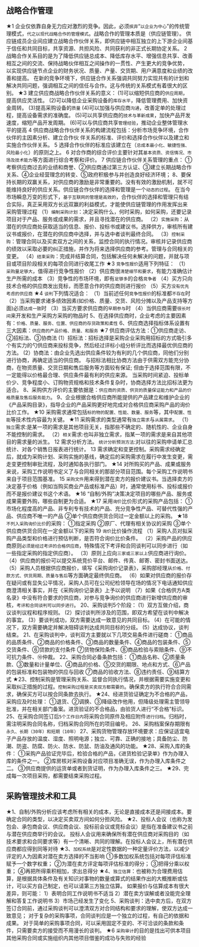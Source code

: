 ## 战略合作管理
★1 企业仅依靠自身无力应对激烈的竞争。因此，必须`摈弃`“`以企业为中心`”的传统管理模式，`代之以现代战略合作的管理模式`。战略合作的管理本质是（供应链管理）。
供应链成员企业间应建立战略合作伙伴关系，即供应链中相互独立的上下游企业间基于信任和共同目标，共享资源、共担风险、共同获利的非正式长期协定关系。
2 战略合作关系目的是为了降低供应链总成本、降低库存水平、增强信息共享、改善相互之间的交流、保持战略伙伴相互之间操作的一贯性、产生更大的竞争优势，
以实现供应链节点企业的财务状况、质量、产量、交货期、用户满意度和业绩的改善和提高。
在新的竞争环境下，供应链合作关系强调共同努力实现共有的计划和解决共同问题，强调相互之间的信任与合作。这与传统的关系模式有着很大的区别。
★3 建立供应商战略合作伙伴关系的意义：
	(1)可以缩短供应商的`供应周期`，提高供应灵活性。
	(2)可以降低企业采购设备的`库存水平`，降低管理费用、加快资金周转。
	(3)提高采购设备的`质量`
	(4)可以加强与供应商`沟通`，改善定单的处理过程，提高设备需求的准确度。
	(5)可以共享供应商的`技术与革新成果`，加快产品开发速度，缩短产品开发周期。
	(6)可以与供应商共享`管理经验`，推动企业整体管理水平的提高
4 供应商战略合作伙伴关系的构建流程包括：分析市场竞争环境，合作伙伴的主因素分析、建立合作伙
伴关系的标准、评价和选择合作伙伴以及建立和实施合作伙伴关系。
5 选择合作伙伴的标准应该建立在（`总成本最小化、敏捷性强、风险最小化`）的原则之上。
6 对合作商的综合评价主要针对其`基本资质、资信情况、市场及技术能力`等方面进行综合考察和评价。
7 供应链合作伙伴关系管理的重点：
	①考察供应商过去的业绩和商誉、②供应商通过第三方认证、③建立长期战略合作关系、④企业经营理念的转变、⑤政府积极参与并创造良好经济环境； 
8、要保持长期的双赢关系，对供应商的激励是非常重要的。没有有效的激励机制，就不可能维持良好的供应关系。供应链合作伙伴的选择和管理是一个`动态的过程`。
在当今市场瞬息万变的形式下，`基于互联网的管理是高效的`，合作伙伴的选择和管理只有结合实际，真正采用双方长远双赢的利益模式，才能使供应链管理的作用发挥出来
采购管理过程
	（1）`编制采购计划`：决定采购什么，何时采购，如何采购，还要记录项目对于产品、服务或成果的需求，并且寻找潜在的供应商。
	（2）`实施采购`：从潜在的供应商处获取适当的信息、报价、投标书或建议书。选择供方，审核所有建议书或报价，在潜在的供应商中选择，并与选中者谈判最终合同。
	（3）`控制采购`：管理合同以及买卖双方之间的关系，监控合同的执行情况。审核并记录供应商的绩效以采取必要的纠正措施，并作为将来选择供应商的参考。管理与合同相关的变更。
	（4）`结束采购`：完成并结算合同，包括解决任何未解决的问题，并就与项目或项目阶段相关的每项合同进行收尾工作
★3 `竞争性报价`适用下列特征：
	（1）`采购量足够大`，值得进行竞争性报价
	（2）供应商很`清楚细节和要求`，有能力准确估计生产所需的成本
	（3）竞争性的市场环境，即有`足够多`的合格`竞争者`
	（4）买方只向技术合格的供应商发出竞标，而愿意合作的供应商则进行报价
	（5）买方`没有优先考虑的供应商`
★4 `谈判`下列情况适合：
	（1）当前述任何`竞争性报价`的标准都`不存在`时 
	（2）当采购要求诸多绩效因素(如价格、质量、交货、风险分摊以及产品支持等方面)必须`达成一致`时 
	（3）当买方要求供应商的`早期参与`时 
	（4）当供应商需要`很长时间`来开发和生产采购方采购的物品时
5、在选择供应商时，企业考虑的主要因素有：`价格、质量、服务、位置、供应商的存货政策和柔性`
6、供应商选择指标体系设置有三大因素：`供应商的产品价格、质量、和服务`
★7 供应商评估方法：①供应商走访、②招标法、③协商法
	(1）招标法：招标选择是采购企业采购用招标的方式吸引多个有实力的勺供应商来投标竞争，然后经过评标小组分析评比而选择最优供应商的方法。
	(2）协商法：由企业先选出供应条件较为有利的几个供应商，同他们分别进行协商，再确定适当的供应商。
	与招标法相比协商方法由于供需双方能充分协商，在物资质量、交货日期和售后服务等方面较有保证;
	但由于选择范围有限，不一定能得以价格最合理、供应条件最有利的供应来源。
	当采购时间紧迫、投标单价少、竞争程度小、订购物资规格和技术条件复杂时，协商选择方法比招标法更为适合。
8、采购供方评价的主要依据是：`供应商的资质、供货的质量保证能力和产品的价格质量及售后服务能力`。
9、企业根据合格供应商所能提供的产品建立和维护企业的《产品采购目录》，指导企业的产品采购更好地完成对合格供应商采购产品的询价比价工作。
★10 采购需求通常包括`标的物的配置、性能、数量、服务`等，其中`配置、性能`等技术性内容最为关键。
★11 采购需求的类型通常有`独立需求`与`从属需求`。
	（1）`独立`需求:是某一项的需求是其他项目无关，指那些不确定的、随机性的、企业自身不能控制的需求。
	（2）`相关`需求:也叫非独立需求，指某一项的需求是来自其他项目的需求量的派生。
12 需求分析方法。
	`统计分析预测方法`:对以往的采购申请单汇总统计、对各个销售日报表进行统计。
13 需求确定和变更控制。采购需求经确定后，就成为采购计划、采购实施的基线，确定后的采购需求在履行中发生变更，需走变更控制审批流程，及时通知各执行部门。
★14 对所购买的产品、成果或服务来说，采购工作说明书定义了与合同相关的那部分项目范围。每个采购工作说明书来自于项目范围基准。
15 `采购文件`用来得到潜在卖方的报价建议书。当选择卖方的决定基于价格（例如当购买商业产品或标准产品）时，通常使用标书、投标或报价而不是报价建议书这个术语。
★16 “自制/外购”决策决定项目的哪些产品、服务或成果需要外购，哪些自制更为合适。
★17 采用`询价`比价形式的采购产品包括：
	①市场化程度高的产品、非专利专有技术的产品、充分竞争性产品、可替代性强的产品、供应商不唯一的产品
	②单个供应商供货合同过一定金额以上的采购。
★18 `不列入采购询价比价`的采购：
	①指定采购
	②原厂、代理有相关协议的采购
	③单个供应商供货合同在一定金额以下的采购
19 `询价`比价操作流程
（1）采购人员对拟采购产品类型和价格进行预估判断，是否符合询价比价条件。
（2）采购产品的供应商原则`必须是经过考评的合格供应商`，特殊情况下考评和合同谈判可以同步进行（如一些指定采购的指定供应商）。
（3）原则上应向`三家或三家以上`供应商进行询价。
（4）供应商的报价可以提交系统竞价平台、邮件、传真、邮寄、密封书面送达。 
（5）采购人员根据供应商报价，填写《采购询价记录表》，采购部经理从`价格、付款方式、供货周期、质量与售后`等方面确定最终供应商。
（6）如果对供应商的报价存在疑问或有显失公平情况，采购人员可在公司纪检领导在场的情况下电话通知供应商澄清相关事实，并在《采购询价记录表》上予以说明
（7）如果《合格供方A类名录》中没有符合要求的供应商，对参与竞争询价的供应商进行新增供应商的审核，`考评和合同谈判可以同步进行`。
20、采购谈判5个阶段：
	(1）双方互做介绍，商议谈判议程和程序规则。
	(2）探讨谈判所涉及的范围，即双方希望在谈判中解决的事宜。
	(3）要谈判成功，双方需要达成一致意见的共同目标。
	(4）在可能的情况下，双方需要确定并解决阻碍谈判达成共同目标的分歧。
	(5）达成协议，谈判结束。
21、在采购谈判中，谈判双方主要就以下几项交易条件进行磋商：
	①商品的品质条件、②商品的价格条件、③商品的数量条件、④商品的包装条件、⑤交货条件、⑥贷款的支付条件
	⑦货物保险条件、⑧商品检验与索赔条件、⑨不可抗力条件、⑩仲裁。
22、采购合同必备条款包括：
	①商品名称、②质量条款、③数量和计量单位、④商品的价格、⑤交货的期限、地点和方式、⑥产品的包装标准和包装物的供应与回收
	⑦商品的验收方法、⑧违约责任、⑨结算方式
★23、控制采购是管理采购关系、监督合同执行情况，并根据需要实施变更和采取纠正措施的过程。`控制采购过程是买卖双方都需要的`。确保卖方的执行符合合同需求，确保买方可以按合同条款去执行。
★24、经进货验证确定为不合格的产品，采购应及时处理：
	①退货、②调换、③降级改作他用，但降级处理需主管领导批准，并在相关部门备案。进货验证的不合格品，由验货人进行“不合格”标识。
25、在采购合同签订后`5个工作日内`将采购合同原件及相应附件`进行归档`。归档时，需注明采购合同名称，归档采购合同所在的项目编号。
26、采购档案保存期限有`永久、长期（30年）和短期（10年）`
27、采购货物管理存放环境要求：应保证适宜电子产品存放的温度、湿度、照明电源；独立、可靠、正确的接地；具备防尘、防潮、防盗、防腐、防火、防水、防鼠、防油及通风的功能。
★28、采购入库的条件：
	①采购产品验证完毕后，检验合格的产品，《进货检验记录单》作为办理入库的条件之一。
	②库房核对采购设备对应项目准确无误，作为办理入库条件之二。
	③供应商提供的运货单或者到货证明，作为办理入库条件之三。
★29、完成每一次项目采购，都需要结束采购过程。

## 采购管理技术和工具
★1、自制/外购分析应该考虑所有相关的成本，无论是直接成本还是间接成本。要确定合同的类型，以决定买卖双方间如何分担风险。
★2、投标人会议（也称为发包会、承包商会议、供应商会议、投标前会议或竞标会议）是指在准备建议书之前与潜在供应商举行的会议。
	投标人会议用来确保所有潜在供应商对采购目的（如技术要求和合同要求等）有一个清晰、共同的理解。在投标人会议上，所有潜在供应商都应得到同等对待
★3、`加权系统`是对定性数据的一种定量评价方法，以减少评定的人为因素对潜在卖方选择的不当影响
	①多数加权系统包括对每项评估标准赋予一个数字权重；
	②为潜在卖方评定每项评估标准的得分；
	③把得分乘以权重；
	④再把所得乘积相加，求出总得分
★4、`独立估算`：也被称为合理费用估算，是根据具体条件及有关知识对事物的数量或算式的结果作出的大概推断或估计，可以买方自己制定，也可以请第三方独立估算。
如果报价与估算成本有很大差异，则可能：
	1）表明合同工作说明书不适当
	2）潜在卖方误解或者没能完全理解和答复工作说明书
	3）市场己经发生了变化
5、采购谈判：选中卖方后，在双方签订合同前，通过采购谈判可以澄清双方对合同结构和要求的理解，使双方达成一致意见；
	对于复杂的采购事项，合同谈判应是一个独立的过程，有自己的依据和成果。
	对于简单的采购事项合同，可以采用固定不变的、不可洽谈的条款和条件，只需要卖方的接受而不用漫长的谈判。
★6 `采购审计`的目的是找出可供本项目其他采购合同或实施组织内其他项目借鉴的成功与失败的经验